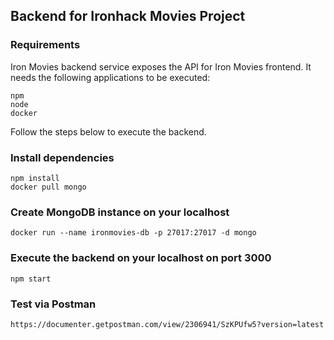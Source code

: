 ## Backend for Ironhack Movies Project

### Requirements

Iron Movies backend service exposes the API for Iron Movies frontend.
It needs the following applications to be executed:

```
npm
node
docker
```

Follow the steps below to execute the backend.

### Install dependencies

```
npm install
docker pull mongo
```

### Create MongoDB instance on your localhost

```
docker run --name ironmovies-db -p 27017:27017 -d mongo
```

### Execute the backend on your localhost on port 3000

```
npm start
```

### Test via Postman

```
https://documenter.getpostman.com/view/2306941/SzKPUfw5?version=latest
```

